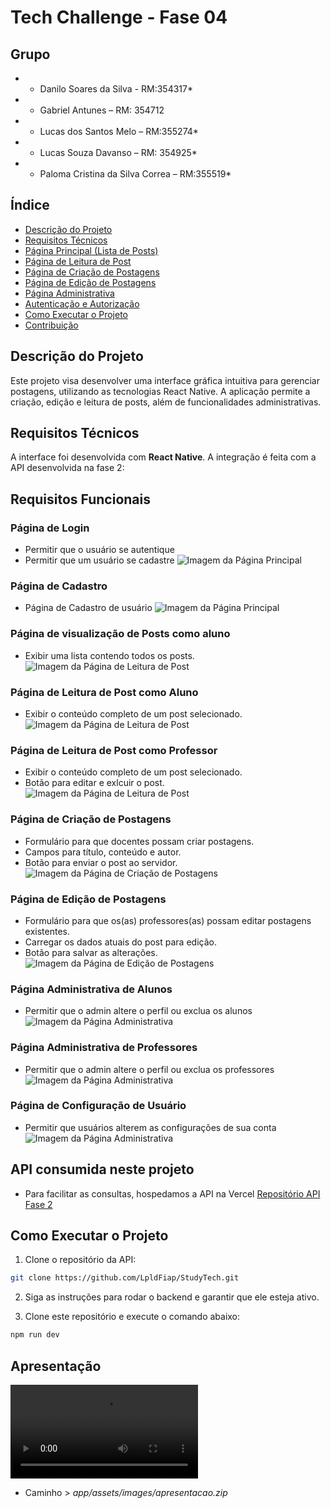 # Tech Challenge - Fase 04

## Grupo
* - Danilo Soares da Silva - RM:354317*
* - Gabriel Antunes – RM: 354712
* - Lucas dos Santos Melo – RM:355274*
* - Lucas Souza Davanso – RM: 354925*
* - Paloma Cristina da Silva Correa – RM:355519*


## Índice
- [Descrição do Projeto](#descrição-do-projeto)
- [Requisitos Técnicos](#requisitos-técnicos)
- [Página Principal (Lista de Posts)](#página-principal-lista-de-posts)
- [Página de Leitura de Post](#página-de-leitura-de-post)
- [Página de Criação de Postagens](#página-de-criação-de-postagens)
- [Página de Edição de Postagens](#página-de-edição-de-postagens)
- [Página Administrativa](#página-administrativa)
- [Autenticação e Autorização](#autenticação-e-autorização)
- [Como Executar o Projeto](#como-executar-o-projeto)
- [Contribuição](#contribuição)


## Descrição do Projeto
Este projeto visa desenvolver uma interface gráfica intuitiva para gerenciar postagens, utilizando as tecnologias React Native. A aplicação permite a criação, edição e leitura de posts, além de funcionalidades administrativas.

## Requisitos Técnicos
A interface foi desenvolvida com **React Native**. A integração é feita com a API desenvolvida na fase 2:

## Requisitos Funcionais

### Página de Login
- Permitir que o usuário se autentique
- Permitir que um usuário se cadastre
![Imagem da Página Principal](app/assets/images/login.png)

### Página de Cadastro
- Página de Cadastro de usuário
![Imagem da Página Principal](app/assets/images/sign_in.png)

<!-- ### Página Principal (Lista de Posts)
- Exibir uma lista de todos os posts disponíveis.
- Exibir uma lista de todas as postagens, com opções para editar e excluir cada post.
![Imagem da Página Principal](app/assets/images/home_admin.png) -->
### Página de visualização de Posts como aluno
- Exibir uma lista contendo todos os posts.
![Imagem da Página de Leitura de Post](app/assets/images/home_student.png)

### Página de Leitura de Post como Aluno
- Exibir o conteúdo completo de um post selecionado.
![Imagem da Página de Leitura de Post](app/assets/images/details_post.png)

### Página de Leitura de Post como Professor
- Exibir o conteúdo completo de um post selecionado.
- Botão para editar e exlcuir o post.
![Imagem da Página de Leitura de Post](app/assets/images/details_post_teacher.png)

### Página de Criação de Postagens
- Formulário para que docentes possam criar postagens.
- Campos para título, conteúdo e autor.
- Botão para enviar o post ao servidor.
![Imagem da Página de Criação de Postagens](app/assets/images/create_post.png)

### Página de Edição de Postagens
- Formulário para que os(as) professores(as) possam editar postagens existentes.
- Carregar os dados atuais do post para edição.
- Botão para salvar as alterações.
![Imagem da Página de Edição de Postagens](app/assets/images/edit_post.png)

### Página Administrativa de Alunos
- Permitir que o admin altere o perfil ou exclua os alunos
![Imagem da Página Administrativa](app/assets/images/admin_student.png)

### Página Administrativa de Professores
- Permitir que o admin altere o perfil ou exclua os professores
![Imagem da Página Administrativa](app/assets/images/admin_teacher.png)

### Página de Configuração de Usuário
- Permitir que usuários alterem as configurações de sua conta
![Imagem da Página Administrativa](app/assets/images/config.png)


## API consumida neste projeto
- Para facilitar as consultas, hospedamos a API na Vercel
[Repositório API Fase 2](https://github.com/LpldFiap/StudyTech.git)

## Como Executar o Projeto
1. Clone o repositório da API:

```bash
git clone https://github.com/LpldFiap/StudyTech.git
```
2. Siga as instruções para rodar o backend e garantir que ele esteja ativo.

3. Clone este repositório e execute o comando abaixo:

```bash
npm run dev
```

## Apresentação

![Vídeo apresentação desse Projeto](app/assets/images/apresentacao.mp4)
- Caminho > *app/assets/images/apresentacao.zip*